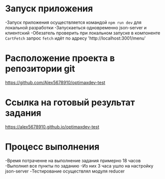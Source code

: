 # Запуск приложения

-Запуск приложения осуществляется командой `npm run dev` для локальной разработки 
-Запускаеться одновременно json-server и клиентский 
-Обезатель проверить при локальном запуске в компоненте `CartFetch` запрос `fetch` идёт по адресу 'http://localhost:3001/menu'

# Расположение проекта в репозитории git 
https://github.com/Alex5678910/optimaxdev-test

# Ссылка на готовый результат задания
https://alex5678910.github.io/optimaxdev-test

# Процесс выполнения
-Время потраченне на выполнение задания примерно 18 часов
-Выполнил все пункты по заданию
-Из них 3 часа ушло на настройку json-server 
-Тестирование осуществлял модуля reducer
